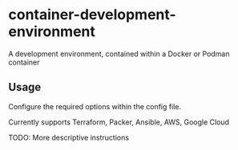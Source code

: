 # container-development-environment

A development environment, contained within a Docker or Podman container

## Usage
Configure the required options within the config file.

Currently supports Terraform, Packer, Ansible, AWS, Google Cloud

TODO: More descriptive instructions